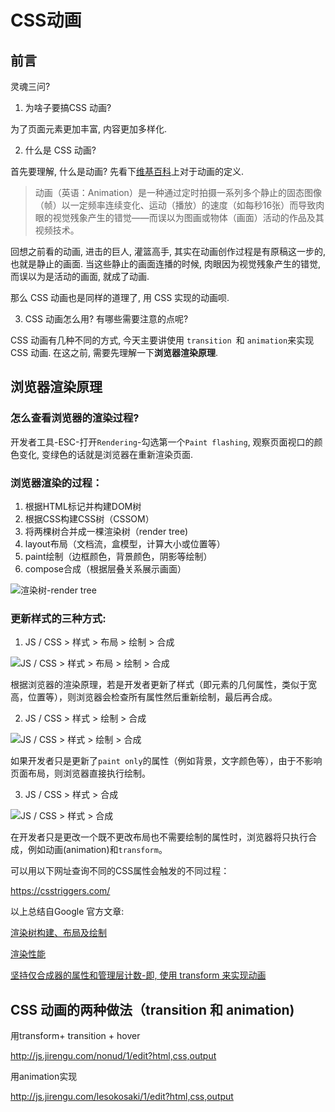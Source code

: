 # CSS动画

## 前言

灵魂三问?

1. 为啥子要搞CSS 动画?

为了页面元素更加丰富, 内容更加多样化.

2. 什么是 CSS 动画?

首先要理解, 什么是动画? 先看下[维基百科](https://zh.wikipedia.org/wiki/%E5%8A%A8%E7%94%BB)上对于动画的定义.

> 动画（英语：Animation）是一种通过定时拍摄一系列多个静止的固态图像（帧）以一定频率连续变化、运动（播放）的速度（如每秒16张）而导致肉眼的视觉残象产生的错觉——而误以为图画或物体（画面）活动的作品及其视频技术。 

回想之前看的动画, 进击的巨人, 灌篮高手, 其实在动画创作过程是有原稿这一步的, 也就是静止的画面. 当这些静止的画面连播的时候, 肉眼因为视觉残象产生的错觉, 而误以为是活动的画面, 就成了动画.

那么 CSS 动画也是同样的道理了, 用 CSS 实现的动画呗.

3. CSS 动画怎么用? 有哪些需要注意的点呢?

CSS 动画有几种不同的方式, 今天主要讲使用 `transition `和 `animation`来实现 CSS 动画. 在这之前, 需要先理解一下**浏览器渲染原理**.

## 浏览器渲染原理

### 怎么查看浏览器的渲染过程?

开发者工具-ESC-打开`Rendering`-勾选第一个`Paint flashing`, 观察页面视口的颜色变化, 变绿色的话就是浏览器在重新渲染页面.

### 浏览器渲染的过程：

1. 根据HTML标记并构建DOM树
2. 根据CSS构建CSS树（CSSOM）
3. 将两棵树合并成一棵渲染树（render tree)
4. layout布局（文档流，盒模型，计算大小或位置等）
5. paint绘制（边框颜色，背景颜色，阴影等绘制）
6. compose合成（根据层叠关系展示画面）

![渲染树-render tree](https://gitee.com/xiefengjun/images/raw/master/test/image-20210318111104380.png)

### 更新样式的三种方式:

1. JS / CSS > 样式 > 布局 > 绘制 > 合成

![JS / CSS > 样式 > 布局 > 绘制 > 合成](https://gitee.com/xiefengjun/images/raw/master/test/image-20210318111558773.png)

根据浏览器的渲染原理，若是开发者更新了样式（即元素的几何属性，类似于宽高，位置等），则浏览器会检查所有属性然后重新绘制，最后再合成。

2. JS / CSS > 样式 > 绘制 > 合成

![JS / CSS > 样式 > 绘制 > 合成](https://gitee.com/xiefengjun/images/raw/master/test/image-20210318111658300.png)

如果开发者只是更新了`paint only`的属性（例如背景，文字颜色等），由于不影响页面布局，则浏览器直接执行绘制。

3. JS / CSS > 样式 > 合成

![JS / CSS > 样式 > 合成](https://gitee.com/xiefengjun/images/raw/master/test/image-20210318111807819.png)

在开发者只是更改一个既不更改布局也不需要绘制的属性时，浏览器将只执行合成，例如动画(animation)和`transform`。

可以用以下网址查询不同的CSS属性会触发的不同过程：

https://csstriggers.com/



以上总结自Google 官方文章:

[渲染树构建、布局及绘制](https://developers.google.com/web/fundamentals/performance/critical-rendering-path/render-tree-construction)

[渲染性能](https://developers.google.com/web/fundamentals/performance/rendering/)

[坚持仅合成器的属性和管理层计数-即, 使用 transform 来实现动画](https://developers.google.com/web/fundamentals/performance/rendering/stick-to-compositor-only-properties-and-manage-layer-count)



## CSS 动画的两种做法（transition 和 animation)



用transform+ transition + hover

http://js.jirengu.com/nonud/1/edit?html,css,output

用animation实现

http://js.jirengu.com/lesokosaki/1/edit?html,css,output






















